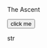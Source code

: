 
<!DOCTYPE html>
<html>
<script src="stats.js"> hello</script>


<!--
Page setup
-->

<head>The Ascent</head>
<p>

  <button onclick="startGame()"> click me </button>
</p>

<p>
  <div id = "str"> str</div>
</p>

<script>
  window.onload = startgame() {
    var Inv = ["error","sword"];
  };
  
</script>


</html>

